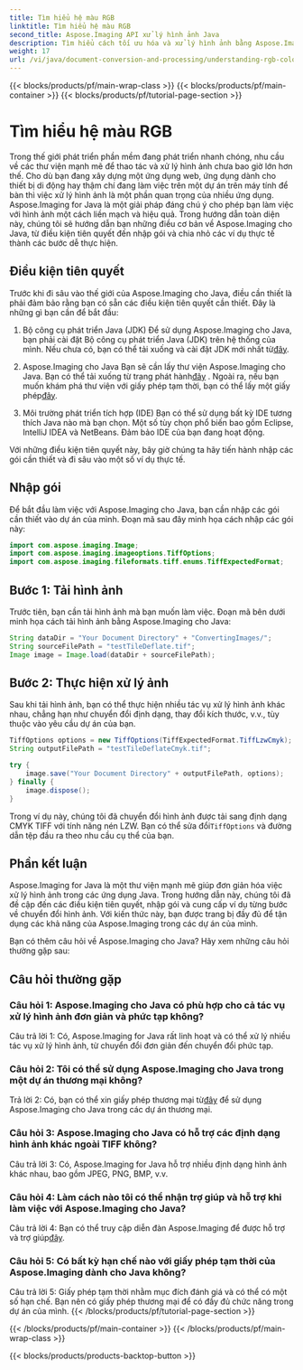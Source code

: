 ```yaml
---
title: Tìm hiểu hệ màu RGB
linktitle: Tìm hiểu hệ màu RGB
second_title: Aspose.Imaging API xử lý hình ảnh Java
description: Tìm hiểu cách tối ưu hóa và xử lý hình ảnh bằng Aspose.Imaging cho Java. Bắt đầu với hướng dẫn từng bước của chúng tôi.
weight: 17
url: /vi/java/document-conversion-and-processing/understanding-rgb-color-system/
---
```


{{< blocks/products/pf/main-wrap-class >}}
{{< blocks/products/pf/main-container >}}
{{< blocks/products/pf/tutorial-page-section >}}

# Tìm hiểu hệ màu RGB

Trong thế giới phát triển phần mềm đang phát triển nhanh chóng, nhu cầu về các thư viện mạnh mẽ để thao tác và xử lý hình ảnh chưa bao giờ lớn hơn thế. Cho dù bạn đang xây dựng một ứng dụng web, ứng dụng dành cho thiết bị di động hay thậm chí đang làm việc trên một dự án trên máy tính để bàn thì việc xử lý hình ảnh là một phần quan trọng của nhiều ứng dụng. Aspose.Imaging for Java là một giải pháp đáng chú ý cho phép bạn làm việc với hình ảnh một cách liền mạch và hiệu quả. Trong hướng dẫn toàn diện này, chúng tôi sẽ hướng dẫn bạn những điều cơ bản về Aspose.Imaging cho Java, từ điều kiện tiên quyết đến nhập gói và chia nhỏ các ví dụ thực tế thành các bước dễ thực hiện.

## Điều kiện tiên quyết

Trước khi đi sâu vào thế giới của Aspose.Imaging cho Java, điều cần thiết là phải đảm bảo rằng bạn có sẵn các điều kiện tiên quyết cần thiết. Đây là những gì bạn cần để bắt đầu:

1. Bộ công cụ phát triển Java (JDK)
 Để sử dụng Aspose.Imaging cho Java, bạn phải cài đặt Bộ công cụ phát triển Java (JDK) trên hệ thống của mình. Nếu chưa có, bạn có thể tải xuống và cài đặt JDK mới nhất từ[đây](https://www.oracle.com/java/technologies/javase-downloads).

2. Aspose.Imaging cho Java
 Bạn sẽ cần lấy thư viện Aspose.Imaging cho Java. Bạn có thể tải xuống từ trang phát hành[đây](https://releases.aspose.com/imaging/java/) . Ngoài ra, nếu bạn muốn khám phá thư viện với giấy phép tạm thời, bạn có thể lấy một giấy phép[đây](https://purchase.aspose.com/temporary-license/).

3. Môi trường phát triển tích hợp (IDE)
Bạn có thể sử dụng bất kỳ IDE tương thích Java nào mà bạn chọn. Một số tùy chọn phổ biến bao gồm Eclipse, IntelliJ IDEA và NetBeans. Đảm bảo IDE của bạn đang hoạt động.

Với những điều kiện tiên quyết này, bây giờ chúng ta hãy tiến hành nhập các gói cần thiết và đi sâu vào một số ví dụ thực tế.

## Nhập gói

Để bắt đầu làm việc với Aspose.Imaging cho Java, bạn cần nhập các gói cần thiết vào dự án của mình. Đoạn mã sau đây minh họa cách nhập các gói này:

```java
import com.aspose.imaging.Image;
import com.aspose.imaging.imageoptions.TiffOptions;
import com.aspose.imaging.fileformats.tiff.enums.TiffExpectedFormat;
```

## Bước 1: Tải hình ảnh

Trước tiên, bạn cần tải hình ảnh mà bạn muốn làm việc. Đoạn mã bên dưới minh họa cách tải hình ảnh bằng Aspose.Imaging cho Java:

```java
String dataDir = "Your Document Directory" + "ConvertingImages/";
String sourceFilePath = "testTileDeflate.tif";
Image image = Image.load(dataDir + sourceFilePath);
```

## Bước 2: Thực hiện xử lý ảnh

Sau khi tải hình ảnh, bạn có thể thực hiện nhiều tác vụ xử lý hình ảnh khác nhau, chẳng hạn như chuyển đổi định dạng, thay đổi kích thước, v.v., tùy thuộc vào yêu cầu dự án của bạn.

```java
TiffOptions options = new TiffOptions(TiffExpectedFormat.TiffLzwCmyk);
String outputFilePath = "testTileDeflateCmyk.tif";

try {
    image.save("Your Document Directory" + outputFilePath, options);
} finally {
    image.dispose();
}
```

 Trong ví dụ này, chúng tôi đã chuyển đổi hình ảnh được tải sang định dạng CMYK TIFF với tính năng nén LZW. Bạn có thể sửa đổi`TiffOptions` và đường dẫn tệp đầu ra theo nhu cầu cụ thể của bạn.

## Phần kết luận

Aspose.Imaging for Java là một thư viện mạnh mẽ giúp đơn giản hóa việc xử lý hình ảnh trong các ứng dụng Java. Trong hướng dẫn này, chúng tôi đã đề cập đến các điều kiện tiên quyết, nhập gói và cung cấp ví dụ từng bước về chuyển đổi hình ảnh. Với kiến thức này, bạn được trang bị đầy đủ để tận dụng các khả năng của Aspose.Imaging trong các dự án của mình.

Bạn có thêm câu hỏi về Aspose.Imaging cho Java? Hãy xem những câu hỏi thường gặp sau:

## Câu hỏi thường gặp

### Câu hỏi 1: Aspose.Imaging cho Java có phù hợp cho cả tác vụ xử lý hình ảnh đơn giản và phức tạp không?

Câu trả lời 1: Có, Aspose.Imaging for Java rất linh hoạt và có thể xử lý nhiều tác vụ xử lý hình ảnh, từ chuyển đổi đơn giản đến chuyển đổi phức tạp.

### Câu hỏi 2: Tôi có thể sử dụng Aspose.Imaging cho Java trong một dự án thương mại không?

 Trả lời 2: Có, bạn có thể xin giấy phép thương mại từ[đây](https://purchase.aspose.com/buy) để sử dụng Aspose.Imaging cho Java trong các dự án thương mại.

### Câu hỏi 3: Aspose.Imaging cho Java có hỗ trợ các định dạng hình ảnh khác ngoài TIFF không?

Câu trả lời 3: Có, Aspose.Imaging for Java hỗ trợ nhiều định dạng hình ảnh khác nhau, bao gồm JPEG, PNG, BMP, v.v.

### Câu hỏi 4: Làm cách nào tôi có thể nhận trợ giúp và hỗ trợ khi làm việc với Aspose.Imaging cho Java?

 Câu trả lời 4: Bạn có thể truy cập diễn đàn Aspose.Imaging để được hỗ trợ và trợ giúp[đây](https://forum.aspose.com/).

### Câu hỏi 5: Có bất kỳ hạn chế nào với giấy phép tạm thời của Aspose.Imaging dành cho Java không?

Câu trả lời 5: Giấy phép tạm thời nhằm mục đích đánh giá và có thể có một số hạn chế. Bạn nên có giấy phép thương mại để có đầy đủ chức năng trong dự án của mình.
{{< /blocks/products/pf/tutorial-page-section >}}

{{< /blocks/products/pf/main-container >}}
{{< /blocks/products/pf/main-wrap-class >}}

{{< blocks/products/products-backtop-button >}}
